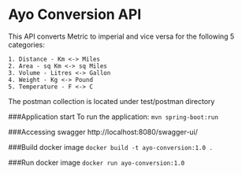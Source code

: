 # Ayo Conversion API
This API converts Metric to imperial and vice versa for the following 5 categories:

    1. Distance - Km <-> Miles
    2. Area - sq Km <-> sq Miles
    3. Volume - Litres <-> Gallon
    4. Weight - Kg <-> Pound
    5. Temperature - F <-> C

The postman collection is located under test/postman directory

###Application start
To run the application: 
```mvn spring-boot:run```

###Accessing swagger
http://localhost:8080/swagger-ui/

###Build docker image
```docker build -t ayo-conversion:1.0 .```

###Run docker image
```docker run ayo-conversion:1.0```